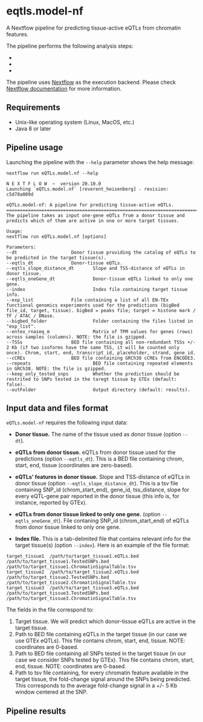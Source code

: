 # eqtls.model-nf

A Nextflow pipeline for predicting tissue-active eQTLs from chromatin features.

The pipeline performs the following analysis steps:

* 
*
*

The pipeline uses [Nextflow](http://www.nextflow.io) as the execution backend. Please check [Nextflow documentation](http://www.nextflow.io/docs/latest/index.html) for more information.

## Requirements

- Unix-like operating system (Linux, MacOS, etc.)
- Java 8 or later 

## Pipeline usage

Launching the pipeline with the `--help` parameter shows the help message:

```
nextflow run eQTLs.model.nf --help
```

```
N E X T F L O W  ~  version 20.10.0
Launching `eQTLs.model.nf` [reverent_heisenberg] - revision: c5d78a089d

eQTLs.model-nf: A pipeline for predicting tissue-active eQTLs.
==============================================================================================
The pipeline takes as input one-gene eQTLs from a donor tissue and predicts which of them are active in one or more target tissues.

Usage:
nextflow run eQTLs.model.nf [options]

Parameters:
--dt			    	Donor tissue providing the catalog of eQTLs to be predicted in the target tissue(s).
--eqtls_dt		    	Donor-tissue eQTLs.
--eqtls_slope_distance_dt    	Slope and TSS-distance of eQTLs in donor tissue.
--eqtls_oneGene_dt           	Donor-tissue eQTLs linked to only one gene.
--index                         Index file containing target tissue info.
--exp_list		    	File containing a list of all EN-TEx functional genomics experiments used for the predictions (bigBed file_id, target, tissue). bigBed = peaks file; target = histone mark / TF / ATAC / DNase.
--bigbed_folder              	Folder containing the files listed in "exp_list".
--entex_rnaseq_m             	Matrix of TPM values for genes (rows) across samples (columns). NOTE: the file is gzipped.
--TSSs			    	BED file containing all non-redundant TSSs +/- 2 Kb (if two isoforms have the same TSS, it will be counted only once). Chrom, start, end, transcript_id, placeholder, strand, gene_id.
--cCREs			    	BED file containing GRCh38 cCREs from ENCODE3.
--repeats             	    	BED file containing repeated elements in GRCh38. NOTE: the file is gzipped.
--keep_only_tested_snps      	Whether the prediction should be restrited to SNPs tested in the taregt tissue by GTEx (default: false).
--outFolder                     Output directory (default: results).
```

## Input data and files format

`eQTLs.model-nf` requires the following input data:

* **Donor tissue.** The name of the tissue used as donor tissue (option `--dt`). 

* **eQTLs from donor tissue.**  eQTLs from donor tissue used for the predictions (option `--eqtls_dt`). This is a BED file containing chrom, start, end, tissue (coordinates are zero-based).

* **eQTLs' features in donor tissue.** Slope and TSS-distance of eQTLs in donor tissue (option `--eqtls_slope_distance_dt`). This is a tsv file containing SNP_id (chrom_start_end), gene_id, tss_distance, slope for every eQTL-gene pair reported in the donor tissue (this info is, for instance, reported by GTEx). 

* **eQTLs from donor tissue linked to only one gene.** (option `--eqtls_oneGene_dt`). File contaning SNP_id (chrom_start_end) of eQTLs from donor tissue linked to only one gene. 

* **Index file.** This is a tab-delimited file that contains relevant info for the target tissue(s) (option `--index`). Here is an example of the file format:

```
target_tissue1	/path/to/target_tissue1.eQTLs.bed	/path/to/target_tissue1.TestedSNPs.bed	/path/to/target_tissue1.ChromatinSignalTable.tsv
target_tissue2	/path/to/target_tissue2.eQTLs.bed	/path/to/target_tissue2.TestedSNPs.bed	/path/to/target_tissue2.ChromatinSignalTable.tsv
target_tissue3  /path/to/target_tissue3.eQTLs.bed       /path/to/target_tissue3.TestedSNPs.bed  /path/to/target_tissue3.ChromatinSignalTable.tsv
```

The fields in the file correspond to:

1. Target tissue. We will predict which donor-tissue eQTLs are active in the target tissue. 
2. Path to BED file containing eQTLs in the target tissue (in our case we use GTEx eQTLs). This file contains chrom, start, end, tissue. NOTE: coordinates are 0-based.
3. Path to BED file containing all SNPs tested in the target tissue (in our case we consider SNPs tested by GTEx). This file contains chrom, start, end, tissue. NOTE: coordinates are 0-based.
4. Path to tsv file containing, for every chromatin feature available in the target tissue, the fold-change signal around the SNPs being predicted. This corresponds to the average fold-change signal in a +/- 5 Kb window centered at the SNP. 





## Pipeline results
